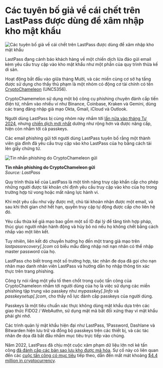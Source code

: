 # Các tuyên bố giả về cái chết trên LastPass được dùng để xâm nhập kho mật khẩu

![Các tuyên bố giả về cái chết trên LastPass được dùng để xâm nhập kho mật khẩu](https://www.bleepstatic.com/content/hl-images/2024/01/03/LastPass-headpic.jpg)

LastPass đang cảnh báo khách hàng về một chiến dịch lừa đảo gửi email kèm yêu cầu truy cập vào kho mật khẩu như một phần của quy trình thừa kế di sản.

Hoạt động bắt đầu vào giữa tháng Mười, và các miền cùng cơ sở hạ tầng được sử dụng cho thấy thủ phạm là một nhóm có động cơ tài chính có tên [CryptoChameleon](https://www.bleepingcomputer.com/news/security/hackers-target-fcc-crypto-firms-in-advanced-okta-phishing-attacks/) (UNC5356).

CryptoChamemelon sử dụng một bộ công cụ phishing chuyên đánh cắp tiền điện tử, nhắm vào nhiều ví như Binance, Coinbase, Kraken và Gemini, dùng các trang đăng nhập giả mạo Okta, Gmail, iCloud và Outlook.

Người dùng LastPass bị cùng nhóm này nhắm tới [lần nữa vào tháng Tư 2024](https://www.bleepingcomputer.com/news/security/cybercriminals-pose-as-lastpass-staff-to-hack-password-vaults/), nhưng [chiến dịch mới nhất](https://blog.lastpass.com/posts/possible-cryptochameleon-social-engineering-campaign-targeting-lastpass-customers-and-more) dường như rộng hơn và được nâng cấp, hiện còn nhắm tới cả passkeys.

Các email phishing gửi tới người dùng LastPass tuyên bố rằng một thành viên gia đình đã yêu cầu truy cập vào kho LastPass của họ bằng cách tải lên giấy chứng tử.

![Tin nhắn phishing do CryptoChameleon gửi](https://www.bleepstatic.com/images/news/u/1220909/2025/October/messege.jpg)

**Tin nhắn phishing do CryptoChameleon gửi**  
_Source: LastPass_

Quy trình thừa kế của LastPass là một tính năng truy cập khẩn cấp cho phép những người được tài khoản chỉ định yêu cầu truy cập vào kho của họ trong trường hợp tử vong hoặc mất năng lực hành vi.

Khi một yêu cầu như vậy được mở, chủ tài khoản nhận được một email, và sau khi thời gian chờ hết hạn, quyền truy cập tự động được cấp cho liên hệ đó.

Yêu cầu thừa kế giả mạo bao gồm một số ID đại lý để tăng tính hợp pháp, thúc giục người nhận hành động và hủy bỏ nó nếu họ không chết bằng cách nhấp vào một liên kết.

Tuy nhiên, liên kết đó chuyển hướng họ đến một trang giả mạo trên _lastpassrecovery[.]com_ có biểu mẫu đăng nhập nơi nạn nhân có thể nhập master password của họ.

LastPass cho biết trong một số trường hợp, tác nhân đe dọa đã gọi cho nạn nhân mạo danh nhân viên LastPass và hướng dẫn họ nhập thông tin xác thực trên trang phishing.

Công ty nói rằng một yếu tố then chốt trong cuộc tấn công của CryptoChameleon nhắm tới người dùng của họ là việc sử dụng các miền phishing tập trung vào passkey như _mypasskey[.]info_ và _passkeysetup[.]com_, cho thấy nỗ lực đánh cắp passkeys của người dùng.

Passkeys là một tiêu chuẩn xác thực không dùng mật khẩu dựa trên các giao thức FIDO2 / WebAuthn, sử dụng mật mã bất đối xứng thay vì mật khẩu phải ghi nhớ.

Các trình quản lý mật khẩu hiện đại như LastPass, 1Password, Dashlane và Bitwarden hiện lưu trữ và đồng bộ passkeys trên các thiết bị, và các tác nhân đe dọa đã bắt đầu nhắm mục tiêu trực tiếp vào chúng.

Năm 2022, LastPass đã chịu một cuộc xâm phạm dữ liệu lớn nơi kẻ tấn công [đã đánh cắp các bản sao lưu kho được mã hóa](https://www.bleepingcomputer.com/news/security/lastpass-hackers-stole-customer-vault-data-in-cloud-storage-breach/). Sự cố này có liên quan đến các [cuộc tấn công có mục tiêu](https://www.bleepingcomputer.com/news/security/lastpass-devops-engineer-hacked-to-steal-password-vault-data-in-2022-breach/) tiếp theo, dẫn đến mất mát khoảng [$4.4 million in cryptocurrency](https://www.bleepingcomputer.com/news/security/lastpass-breach-linked-to-theft-of-44-million-in-crypto/).